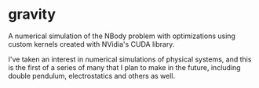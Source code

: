 # gravity
A numerical simulation of the NBody problem with optimizations using custom kernels created with NVidia's CUDA library.

I've taken an interest in numerical simulations of physical systems, and this is the first of a series of many that I plan to make in the future, including double pendulum,
electrostatics and others as well.
